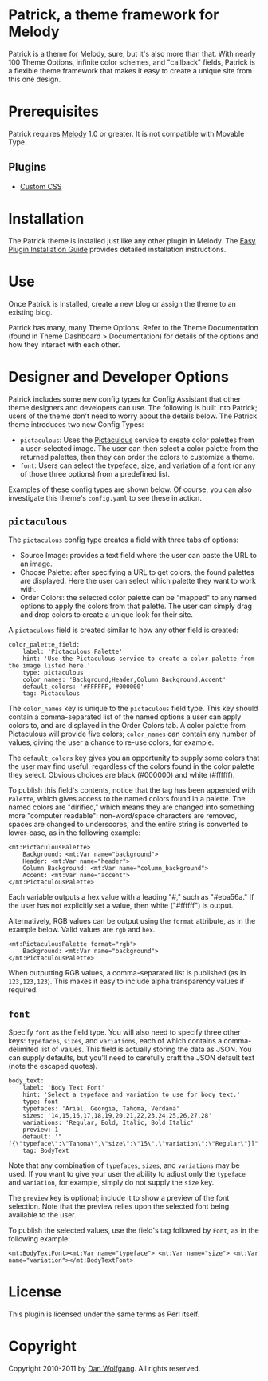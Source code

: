 # Patrick, a theme framework for Melody

Patrick is a theme for Melody, sure, but it's also more than that. With nearly 100 Theme Options, infinite color schemes, and "callback" fields, Patrick is a flexible theme framework that makes it easy to create a unique site from this one design.

# Prerequisites

Patrick requires [Melody](http://openmelody.org) 1.0 or greater. It is not compatible with Movable Type.

## Plugins

* [Custom CSS](https://github.com/endevver/mt-plugin-customcss)


# Installation

The Patrick theme is installed just like any other plugin in Melody. The [Easy Plugin Installation Guide][] provides detailed installation instructions.

[Easy Plugin Installation Guide]:
    https://github.com/openmelody/melody/wiki/install-EasyPluginInstallGuide

# Use

Once Patrick is installed, create a new blog or assign the theme to an existing blog.

Patrick has many, many Theme Options. Refer to the Theme Documentation (found in Theme Dashboard > Documentation) for details of the options and how they interact with each other.


# Designer and Developer Options

Patrick includes some new config types for Config Assistant that other theme designers and developers can use. The following is built into Patrick; users of the theme don't need to worry about the details below. The Patrick theme introduces two new Config Types:

* `pictaculous`: Uses the [Pictaculous](http://pictaculous.com) service to create color palettes from a user-selected image. The user can then select a color palette from the returned palettes, then they can order the colors to customize a theme.
* `font`: Users can select the typeface, size, and variation of a font (or any of those three options) from a predefined list.

Examples of these config types are shown below. Of course, you can also investigate this theme's `config.yaml` to see these in action.

## `pictaculous`

The `pictaculous` config type creates a field with three tabs of options:

* Source Image: provides a text field where the user can paste the URL to an image.
* Choose Palette: after specifying a URL to get colors, the found palettes are displayed. Here the user can select which palette they want to work with.
* Order Colors: the selected color palette can be "mapped" to any named options to apply the colors from that palette. The user can simply drag and drop colors to create a unique look for their site.

A `pictaculous` field is created similar to how any other field is created:

    color_palette_field:
        label: 'Pictaculous Palette'
        hint: 'Use the Pictaculous service to create a color palette from the image listed here.'
        type: pictaculous
        color_names: 'Background,Header,Column Background,Accent'
        default_colors: '#FFFFFF, #000000'
        tag: Pictaculous

The `color_names` key is unique to the `pictaculous` field type. This key should contain a comma-separated list of the named options a user can apply colors to, and are displayed in the Order Colors tab. A color palette from Pictaculous will provide five colors; `color_names` can contain any number of values, giving the user a chance to re-use colors, for example.

The `default_colors` key gives you an opportunity to supply some colors that the user may find useful, regardless of the colors found in the color palette they select. Obvious choices are black (#000000) and white (#ffffff).

To publish this field's contents, notice that the tag has been appended with `Palette`, which gives access to the named colors found in a palette. The named colors are "dirified," which means they are changed into something more "computer readable": non-word/space characters are removed, spaces are changed to underscores, and the entire string is converted to lower-case, as in the following example:

    <mt:PictaculousPalette>
        Background: <mt:Var name="background">
        Header: <mt:Var name="header">
        Column Background: <mt:Var name="column_background">
        Accent: <mt:Var name="accent">
    </mt:PictaculousPalette>

Each variable outputs a hex value with a leading "#," such as "#eba56a." If the user has not explicitly set a value, then white ("#ffffff") is output.

Alternatively, RGB values can be output using the `format` attribute, as in the example below. Valid values are `rgb` and `hex`.

    <mt:PictaculousPalette format="rgb">
        Background: <mt:Var name="background">
    </mt:PictaculousPalette>

When outputting RGB values, a comma-separated list is published (as in `123,123,123`). This makes it easy to include alpha transparency values if required.

## `font`

Specify `font` as the field type. You will also need to specify three other keys: `typefaces`, `sizes`, and `variations`, each of which contains a comma-delimited list of values. This field is actually storing the data as JSON. You can supply defaults, but you'll need to carefully craft the JSON default text (note the escaped quotes).

    body_text:
        label: 'Body Text Font'
        hint: 'Select a typeface and variation to use for body text.'
        type: font
        typefaces: 'Arial, Georgia, Tahoma, Verdana'
        sizes: '14,15,16,17,18,19,20,21,22,23,24,25,26,27,28'
        variations: 'Regular, Bold, Italic, Bold Italic'
        preview: 1
        default: '"[{\"typeface\":\"Tahoma\",\"size\":\"15\",\"variation\":\"Regular\"}]"'
        tag: BodyText

Note that any combination of `typefaces`, `sizes`, and `variations` may be used. If you want to give your user the ability to adjust only the `typeface` and `variation`, for example, simply do not supply the `size` key.

The `preview` key is optional; include it to show a preview of the font selection. Note that the preview relies upon the selected font being available to the user.

To publish the selected values, use the field's tag followed by `Font`, as in the following example:

    <mt:BodyTextFont><mt:Var name="typeface"> <mt:Var name="size"> <mt:Var name="variation"></mt:BodyTextFont>


# License

This plugin is licensed under the same terms as Perl itself.

# Copyright

Copyright 2010-2011 by [Dan Wolfgang](http://danandsherree.com). All rights reserved.
